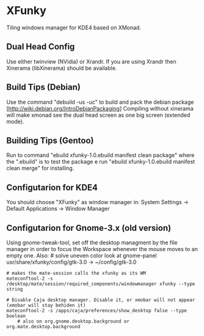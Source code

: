 XFunky
=====

Tiling windows manager for KDE4 based on XMonad.

Dual Head Config
----------------

Use either twinview (NVidia) or Xrandr. If you are using Xrandr then Xinerama (libXinerama) should be available.

Build Tips (Debian)
-------------------

Use the command "debuild -us -uc" to build and pack the debian package [http://wiki.debian.org/IntroDebianPackaging]
Compiling without xinerama will make xmonad see the dual head screen as one big screen (extended mode).

Building Tips (Gentoo)
----------------------

Run to command "ebuild xfunky-1.0.ebuild manifest clean package" where the ".ebuild" is to test the package e run "ebuild xfunky-1.0.ebuild manifest clean merge" for installing.

Configutarion for KDE4
----------------------

You should choose "XFunky" as window manager in: System Settings -> Default Applications -> Window Manager

Configutarion for Gnome-3.x (old version)
-----------------------------------------

Using gnome-tweak-tool, set off the desktop managment by the file manager in order to focus the Workspace whenever the mouse moves to an empty one.
Also:
	# solve uneven color look at gnome-panel
	usr/share/xfunky/config/gtk-3.0 -> ~/config/gtk-3.0

	# makes the mate-session calls the xfunky as its WM
	mateconftool-2 -s /desktop/mate/session/required_components/windowmanager xfunky --type string

	# Disable Caja desktop manager. Disable it, or xmobar will not appear (xmobar will stay behiden it)
	mateconftool-2 -s /apps/caja/preferences/show_desktop false --type boolean
        # also on org.gnome.desktop.background or org.mate.desktop.background


